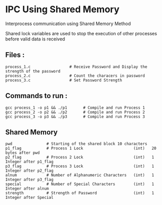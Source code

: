 # IPC Using Shared Memory

Interprocess communication using Shared Memory Method

Shared lock variables are used to stop the execution of other processes before valid data is received

## Files : 
```
process_1.c                 # Receive Password and Display the strength of the password
process_2.c                 # Count the characers in password
process_3.c                 # Set Password Strength
```
## Commands to run : 
```
gcc process_1 -o p1 && ./p1       # Compile and run Process 1
gcc process_2 -o p2 && ./p2       # Compile and run Process 2
gcc process_3 -o p3 && ./p3       # Compile and run Process 3
```
## Shared Memory
```
pwd               # Starting of the shared block 10 characters
p1_flag           # Process 1 Lock                      (int)   20 bytes after pwd
p2_flag           # Process 2 Lock                      (int)   1 Integer after p1_flag
p3_flag           # Process 3 Lock                      (int)   1 Integer after p2_flag
alnum             # Number of Alphanumeric Characters   (int)   1 Integer after p3_flag
special           # Number of Special Characters        (int)   1 Integer after alnum
strength          # Strength of Password                (int)   1 Integer after Special
```
